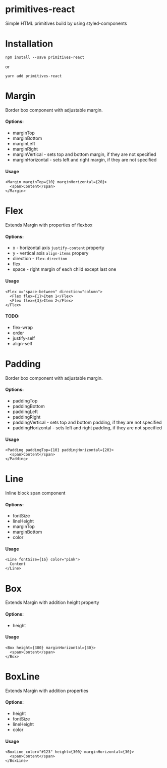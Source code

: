# primitives-react
Simple HTML primitives build by using styled-components

# Installation
```
npm install --save primitives-react
```
or
```
yarn add primitives-react
```

# Margin
Border box component with adjustable margin.  
#### Options:  
- marginTop
- marginBottom
- marginLeft
- marginRight
- marginVertical - sets top and bottom margin, if they are not specified
- marginHorizontal - sets left and right margin, if they are not specified
#### Usage
```
<Margin marginTop={10} marginHorizontal={20}>
  <span>Content</span>
</Margin>
```

# Flex
Extends Margin with properties of flexbox
#### Options:   
- x - horizontal axis `justify-content` property
- y - vertical axis `align-items` propery
- direction - `flex-direction`
- flex
- space - right margin of each child except last one
#### Usage
```
<Flex x="space-between" direction="column">
  <Flex flex={1}>Item 1</Flex>
  <Flex flex={3}>Item 2</Flex>
</Flex>
```

#### TODO:
- flex-wrap
- order
- justify-self
- align-self

# Padding
Border box component with adjustable margin.  
#### Options:  
- paddingTop
- paddingBottom
- paddingLeft
- paddingRight
- paddingVertical - sets top and bottom padding, if they are not specified
- paddingHorizontal - sets left and right padding, if they are not specified
#### Usage
```
<Padding paddingTop={10} paddingHorizontal={20}>
  <span>Content</span>
</Padding>
```

# Line
Inline block span component
#### Options:  
- fontSize
- lineHeight
- marginTop
- marginBottom
- color
#### Usage
```
<Line fontSize={16} color="pink">
  Content
</Line>
```

# Box
Extends Margin with addition height property  
#### Options:  
- height
#### Usage
```
<Box height={300} marginHorizontal={30}>
  <span>Content</span>
</Box>
```

# BoxLine
Extends Margin with addition properties
#### Options:  
- height
- fontSize
- lineHeight
- color
#### Usage
```
<BoxLine color="#123" height={300} marginHorizontal={30}>
  <span>Content</span>
</BoxLine>
```